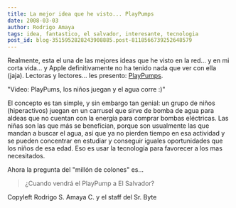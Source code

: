 ```yaml
---
title: La mejor idea que he visto... PlayPumps
date: 2008-03-03
author: Rodrigo Amaya
tags: idea, fantastico, el salvador, interesante, tecnologia
post_id: blog-3515952828243908885.post-8118566739252648579
---
```


Realmente, esta el una de las mejores ideas que he visto en la red... y en mi corta vida... y Apple definitivamente no ha tenido nada que ver con ella (jaja). Lectoras y lectores... les presento: [PlayPumps](http://www.playpumps.org/).

"Video: PlayPums, los niños juegan y el agua corre :)"

El concepto es tan simple, y sin embargo tan genial: un grupo de niños (hiperactivos) juegan en un carrusel que sirve de bomba de agua para aldeas que no cuentan con la energía para comprar bombas eléctricas. Las niñas son las que más se benefician, porque son usualmente las que mandan a buscar el agua, así que ya no pierden tiempo en esa actividad y se pueden concentrar en estudiar y conseguir iguales oportunidades que los niños de esa edad. Eso es usar la tecnología para favorecer a los mas necesitados.

Ahora la pregunta del "millón de colones" es...

> ¿Cuando vendrá el PlayPump
> a El Salvador?

Copyleft Rodrigo S. Amaya C. y el staff del Sr. Byte